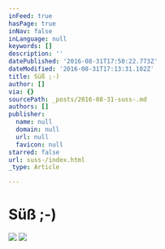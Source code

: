 ```yaml
---
inFeed: true
hasPage: true
inNav: false
inLanguage: null
keywords: []
description: ''
datePublished: '2016-08-31T17:50:22.773Z'
dateModified: '2016-08-31T17:13:31.102Z'
title: Süß ;-)
author: []
via: {}
sourcePath: _posts/2016-08-31-suss-.md
authors: []
publisher:
  name: null
  domain: null
  url: null
  favicon: null
starred: false
url: suss-/index.html
_type: Article

---
```

# Süß ;-)
![](https://the-grid-user-content.s3-us-west-2.amazonaws.com/35a85943-5b75-4ab9-8e79-6e4be64ea91d.jpg)
![](https://the-grid-user-content.s3-us-west-2.amazonaws.com/69dded4a-52ce-4de9-9792-ecef23953148.jpg)